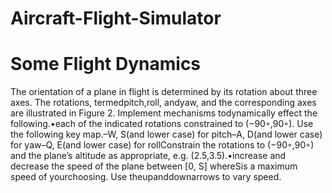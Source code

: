 # Aircraft-Flight-Simulator


# Some Flight Dynamics

The orientation of a plane in flight is determined by its rotation about three axes.  The rotations, termedpitch,roll, andyaw, and the corresponding axes are illustrated in Figure 2.  Implement mechanisms todynamically effect the following.•each of the indicated rotations constrained to (−90◦,90◦).  Use the following key map.–W, S(and lower case) for pitch–A, D(and lower case) for yaw–Q, E(and lower case) for rollConstrain the rotations to (−90◦,90◦) and the plane’s altitude as appropriate, e.g.  (2.5,3.5).•increase and decrease the speed of the plane between [0, S] whereSis a maximum speed of yourchoosing.  Use theupanddownarrows to vary speed.
